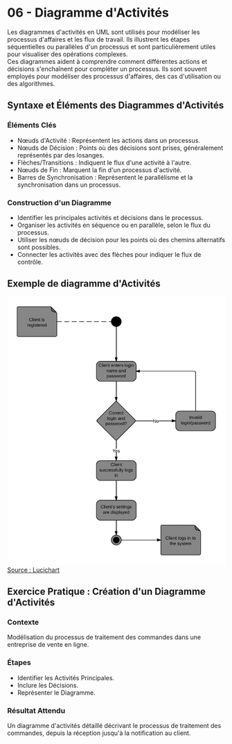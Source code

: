 # 06 - Diagramme d'Activités
Les diagrammes d'activités en UML sont utilisés pour modéliser les processus d'affaires et les flux de travail. Ils illustrent les étapes séquentielles ou parallèles d'un processus et sont particulièrement utiles pour visualiser des opérations complexes.  
Ces diagrammes aident à comprendre comment différentes actions et décisions s'enchaînent pour compléter un processus. Ils sont souvent employés pour modéliser des processus d'affaires, des cas d'utilisation ou des algorithmes.

## Syntaxe et Éléments des Diagrammes d'Activités

### Éléments Clés
- Nœuds d'Activité : Représentent les actions dans un processus.
- Nœuds de Décision : Points où des décisions sont prises, généralement représentés par des losanges.
- Flèches/Transitions : Indiquent le flux d'une activité à l'autre.
- Nœuds de Fin : Marquent la fin d'un processus d'activité.
- Barres de Synchronisation : Représentent le parallélisme et la synchronisation dans un processus.


### Construction d'un Diagramme
- Identifier les principales activités et décisions dans le processus.
- Organiser les activités en séquence ou en parallèle, selon le flux du processus.
- Utiliser les nœuds de décision pour les points où des chemins alternatifs sont possibles.
- Connecter les activités avec des flèches pour indiquer le flux de contrôle.

## Exemple de diagramme d'Activités
![Exemple de diagramme d'Activités](img/06a_exemple.png)  
[Source : Lucichart](https://www.lucidchart.com/pages/fr/diagramme-dactivite-uml)

## Exercice Pratique : Création d'un Diagramme d'Activités

### Contexte
Modélisation du processus de traitement des commandes dans une entreprise de vente en ligne.

### Étapes
- Identifier les Activités Principales.
- Inclure les Décisions.
- Représenter le Diagramme.

### Résultat Attendu
Un diagramme d'activités détaillé décrivant le processus de traitement des commandes, depuis la réception jusqu'à la notification au client.